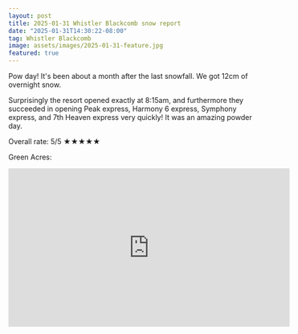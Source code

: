 ```yaml
---
layout: post
title: 2025-01-31 Whistler Blackcomb snow report
date: "2025-01-31T14:30:22-08:00"
tag: Whistler Blackcomb
image: assets/images/2025-01-31-feature.jpg
featured: true
---
```


Pow day! It's been about a month after the last snowfall. We got 12cm of overnight snow.

Surprisingly the resort opened exactly at 8:15am, and furthermore they succeeded in opening Peak express, Harmony 6 express, Symphony express, and 7th Heaven express very quickly! It was an amazing powder day.

Overall rate: 5/5 ★★★★★

Green Acres:
<iframe width="560" height="315" src="https://www.youtube.com/embed/k_OfYOqbmyk?si=Up-cQNI4-bzBYo6L&hl=en" title="YouTube video player" frameborder="0" allow="accelerometer; autoplay; clipboard-write; encrypted-media; gyroscope; picture-in-picture; web-share" referrerpolicy="strict-origin-when-cross-origin" allowfullscreen></iframe>
